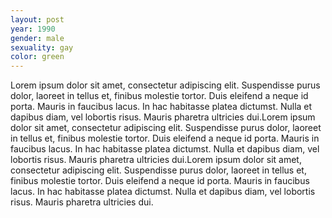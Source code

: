 ```yaml
---
layout: post
year: 1990
gender: male
sexuality: gay
color: green
---
```


Lorem ipsum dolor sit amet, consectetur adipiscing elit. Suspendisse purus dolor, laoreet in tellus et, finibus molestie tortor. Duis eleifend a neque id porta. Mauris in faucibus lacus. In hac habitasse platea dictumst. Nulla et dapibus diam, vel lobortis risus. Mauris pharetra ultricies dui.Lorem ipsum dolor sit amet, consectetur adipiscing elit. Suspendisse purus dolor, laoreet in tellus et, finibus molestie tortor. Duis eleifend a neque id porta. Mauris in faucibus lacus. In hac habitasse platea dictumst. Nulla et dapibus diam, vel lobortis risus. Mauris pharetra ultricies dui.Lorem ipsum dolor sit amet, consectetur adipiscing elit. Suspendisse purus dolor, laoreet in tellus et, finibus molestie tortor. Duis eleifend a neque id porta. Mauris in faucibus lacus. In hac habitasse platea dictumst. Nulla et dapibus diam, vel lobortis risus. Mauris pharetra ultricies dui.

